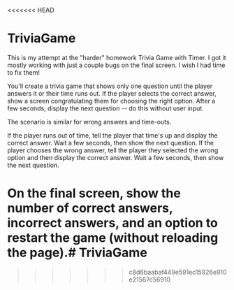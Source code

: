 <<<<<<< HEAD
# TriviaGame

This is my attempt at the "harder" homework Trivia Game with Timer. I got it mostly working with just a couple bugs on the final screen. I wish I had time to fix them!

You'll create a trivia game that shows only one question until the player answers it or their time runs out. If the player selects the correct answer, show a screen congratulating them for choosing the right option. After a few seconds, display the next question -- do this without user input.

The scenario is similar for wrong answers and time-outs.

If the player runs out of time, tell the player that time's up and display the correct answer. Wait a few seconds, then show the next question. If the player chooses the wrong answer, tell the player they selected the wrong option and then display the correct answer. Wait a few seconds, then show the next question.

On the final screen, show the number of correct answers, incorrect answers, and an option to restart the game (without reloading the page).# TriviaGame
=======


>>>>>>> c8d6baabaf449e591ec15926e910e21567c56910
